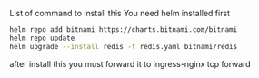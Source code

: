 List of command to install this
You need helm installed first

```bash
helm repo add bitnami https://charts.bitnami.com/bitnami
helm repo update
helm upgrade --install redis -f redis.yaml bitnami/redis
```

after install this you must forward it to ingress-nginx tcp forward